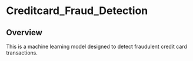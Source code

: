 # Creditcard_Fraud_Detection 

## Overview
This is a machine learning model designed to detect fraudulent credit card transactions.


